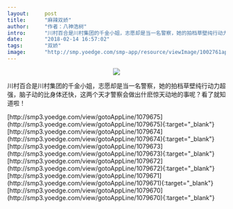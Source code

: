 ```yaml
---
layout:     post
title:      "麻辣双娇"
author:     "作者：八神浩树"
intro:      "川村百合是川村集团的千金小姐，志愿却是当一名警察，她的拍档草壁纯行动力超强，脑子动的比身体还快，这两个天才警察会做出什麽惊天动地的事呢？看了就知道啦！"
date:       "2018-02-14 16:57:02"
tags:       "双娇"
image:      "http://smp.yoedge.com/smp-app/resource/viewImage/1002761appline.png"
---
```

<div style="text-align: center">
<p><img src="http://smp.yoedge.com/smp-app/resource/viewImage/1002761appline.png"/></p>
</div>
<p class="post-meta">
<span>川村百合是川村集团的千金小姐，志愿却是当一名警察，她的拍档草壁纯行动力超强，脑子动的比身体还快，这两个天才警察会做出什麽惊天动地的事呢？看了就知道啦！</span>
</p>
[http://smp3.yoedge.com/view/gotoAppLine/1079675](http://smp3.yoedge.com/view/gotoAppLine/1079675){:target="_blank"}
[http://smp3.yoedge.com/view/gotoAppLine/1079674](http://smp3.yoedge.com/view/gotoAppLine/1079674){:target="_blank"}
[http://smp3.yoedge.com/view/gotoAppLine/1079673](http://smp3.yoedge.com/view/gotoAppLine/1079673){:target="_blank"}
[http://smp3.yoedge.com/view/gotoAppLine/1079672](http://smp3.yoedge.com/view/gotoAppLine/1079672){:target="_blank"}
[http://smp3.yoedge.com/view/gotoAppLine/1079671](http://smp3.yoedge.com/view/gotoAppLine/1079671){:target="_blank"}
[http://smp3.yoedge.com/view/gotoAppLine/1079670](http://smp3.yoedge.com/view/gotoAppLine/1079670){:target="_blank"}


